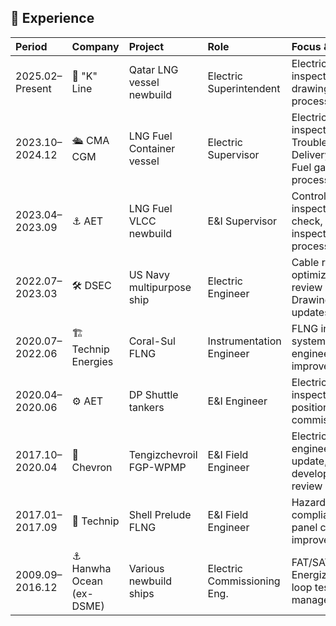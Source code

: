 ## 🧰 Experience

| Period         | Company                    | Project                          | Role                          | Focus & Scope                                                                                                                                                                             |
|:---------------|:---------------------------|:---------------------------------|:------------------------------|:------------------------------------------------------------------------------------------------------------------------------------------------------------------------------------------|
| 2025.02–Present| 🚢 "K" Line                | Qatar LNG vessel newbuild        | Electric Superintendent       | Electrical QA/QC inspection, FAT, drawing approval, LNG process test, I/O test                                                                                                            |
| 2023.10–2024.12| 🛳️ CMA CGM                  | LNG Fuel Container vessel        | Electric Supervisor           | Electrical QA/QC inspection, Troubleshooting, Delivery management, Fuel gas handling process confirmation                                                                                 |
| 2023.04–2023.09| ⚓ AET                     | LNG Fuel VLCC newbuild           | E&I Supervisor                | Control panel inspection, Interface check, Quality inspection, Fuel gas process confirmation                                                                                              |
| 2022.07–2023.03| 🛠️ DSEC                   | US Navy multipurpose ship        | Electric Engineer             | Cable routing optimization, 3D model review and update, Drawing/documentation updates                                                                                                     |
| 2020.07–2022.06| 🏗️ Technip Energies         | Coral-Sul FLNG                   | Instrumentation Engineer      | FLNG instrumentation system design, Field engineering, System improvement                                                                                                               |
| 2020.04–2020.06| ⚙️ AET                     | DP Shuttle tankers               | E&I Engineer                  | Electrical QA/QC inspection, Dynamic positioning system commissioning, FMEA                                                                                                               |
| 2017.10–2020.04| 🧰 Chevron                 | Tengizchevroil FGP-WPMP          | E&I Field Engineer            | Electrical field engineering, Drawing update, Design development, 3D model review                                                                                                         |
| 2017.01–2017.09| 🧪 Technip                 | Shell Prelude FLNG               | E&I Field Engineer            | Hazardous area compliance, LV/MV panel check, System improvement                                                                                                                          |
| 2009.09–2016.12| ⚓ Hanwha Ocean (ex-DSME)   | Various newbuild ships           | Electric Commissioning Eng.   | FAT/SAT, Sea trial, Energization, Relay & loop test, Project management                                                                                                                   |
